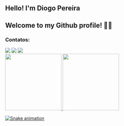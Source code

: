 ## Hello! I'm Diogo Pereira
## Welcome to my Github profile! 👋🏼
### Contatos:
<div>
<a href="https://instagram.com/diogopsa" target="_blank"><img src="https://img.shields.io/badge/-Instagram-%23E4405F?style=for-the-badge&logo=instagram&logoColor=white" target="_blank"></a>
<a href = "mailto:diogo.ps.amorim@gmail.com"><img src="https://img.shields.io/badge/Gmail-D14836?style=for-the-badge&logo=gmail&logoColor=white" target="_blank"></a>
<a href="https://www.linkedin.com/in/diogopereisamorim/" target="_blank"><img src="https://img.shields.io/badge/-LinkedIn-%230077B5?style=for-the-badge&logo=linkedin&logoColor=white" target="_blank"></a>   
</div>

<div>
<a href="https://github.com/diogopsa">
<img height="180em" src="https://github-readme-stats.vercel.app/api/top-langs/?username=diogopsa&layout=compact&langs_count=7&theme=dracula"/>
<img height="180em" src="https://github-readme-stats.vercel.app/api?username=diogopsa&show_icons=true&theme=dracula&include_all_commits=true&count_private=true"/>
</div>

  
  
  
  ![Snake animation](https://github.com/diogopsa/diogopsa/blob/output/github-contribution-grid-snake.svg)
